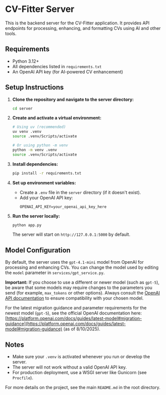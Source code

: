 # CV-Fitter Server

This is the backend server for the CV-Fitter application. It provides API endpoints for processing, enhancing, and formatting CVs using AI and other tools.

## Requirements

- Python 3.12+
- All dependencies listed in `requirements.txt`
- An OpenAI API key (for AI-powered CV enhancement)

## Setup Instructions

1. **Clone the repository and navigate to the server directory:**
   ```bash
   cd server
   ```

2. **Create and activate a virtual environment:**
   ```bash
   # Using uv (recommended)
   uv venv .venv
   source .venv/Scripts/activate
   
   # Or using python -m venv
   python -m venv .venv
   source .venv/Scripts/activate
   ```

3. **Install dependencies:**
   ```bash
   pip install -r requirements.txt
   ```

4. **Set up environment variables:**
   - Create a `.env` file in the `server` directory (if it doesn't exist).
   - Add your OpenAI API key:
     ```env
     OPENAI_API_KEY=your_openai_api_key_here
     ```

5. **Run the server locally:**
   ```bash
   python app.py
   ```
   The server will start on `http://127.0.0.1:5000` by default.


## Model Configuration

By default, the server uses the `gpt-4.1-mini` model from OpenAI for processing and enhancing CVs. You can change the model used by editing the `model` parameter in `services/gpt_service.py`.

**Important:** If you choose to use a different or newer model (such as `gpt-5`), be aware that some models may require changes to the parameters you send (for example, `max_tokens` or other options). Always consult the [OpenAI API documentation](https://platform.openai.com/docs/) to ensure compatibility with your chosen model.

For the latest migration guidance and parameter requirements for the newest model (`gpt-5`), see the official OpenAI documentation here: [https://platform.openai.com/docs/guides/latest-model#migration-guidance](https://platform.openai.com/docs/guides/latest-model#migration-guidance) (as of 8/10/2025).

## Notes
- Make sure your `.venv` is activated whenever you run or develop the server.
- The server will not work without a valid OpenAI API key.
- For production deployment, use a WSGI server like Gunicorn (see `Procfile`).

For more details on the project, see the main `README.md` in the root directory.
